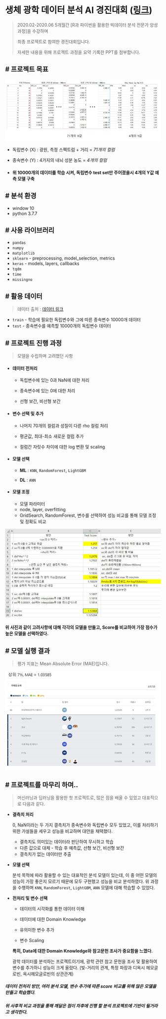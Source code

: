 # 생체 광학 데이터 분석 AI 경진대회 ([링크](https://dacon.io/competitions/official/235608/overview/))

>2020.02-2020.06 5개월간 [R과 파이썬을 활용한 빅데이터 분석 전문가 양성과정]을 수강하며
>
>최종 프로젝트로 참여한 경진대회입니다. 
>
>자세한 내용을 위해 프로젝트 과정을 요약 기록한 PPT를 첨부합니다.





## # 프로젝트 목표

![프로젝트 목표](./img/dacon_data.JPG)

- 독립변수 (X) : 광원, 측정 스펙트럼 + 거리 = *71개의 컬럼*

- 종속변수 (Y) : 4가지의 내뇌 성분 농도 = *4개의 컬럼*

- #### 위 10000개의 데이터를 학습 시켜, 독립변수 test set만 주어졌을시 4개의 Y값 예측 모델 구축



## # 분석 환경

- window 10
- python 3.7.7



## # 사용 라이브러리

- `pandas`
- `numpy`
- `matplotlib`
- `sklearn` - preprocessing, model_selection, metrics
- `keras` - models, layers, callbacks
- `tqdm`
- `time`
- `missingno`



## # 활용 데이터

> 데이터 출처 : [데이터 링크](https://dacon.io/competitions/official/235608/data/)

- `train` - 학습에 필요한 독립변수와 그에 따른 종속변수 10000개 데이터
- `test` - 종속변수를 예측할 10000개의 독립변수 데이터



## # 프로젝트 진행 과정

> 모델을 수립하며 고려했던 사항

- #### 데이터 전처리

  - 독립변수에 있는 0과 NaN에 대한 처리

  - 종속변수에 있는 0에 대한 처리

  - 선형 보간, 비선형 보간

    

- #### 변수 선택 및 추가

  - 나머지 70개의 컬럼과 성질이 다른 rho 컬럼 처리

  - 평균값, 최대-최소 새로운 컬럼 추가

  - 컬럼간 자릿수 차이에 대한 log 변환 및 scaling

    

- #### 모델 선택

  - **ML** : `KNN`, `RandomForest`, `LightGBM`

  - **DL** : `ANN`

    

- #### 모델 조정

  - 모델 파라미터
  - node, layer, overfitting
  - GridSearch, RandomForest, 변수를 선택하여 성능 비교를 통해 모델 조정 및 정확도 비교

![Process](./img/process.JPG)

#### 위 사진과 같이 고려사항에 대해 각각의 모델을 만들고, Score를 비교하여 가장 점수가 높은 모델을 선택하였다.



## # 모델 실행 결과

> 평가 지표는 Mean Absolute Error (MAE)입니다.

![프로젝트 결과](./img/dacon_resuly.JPG)

## # 프로젝트를 마무리 하며..

> 머신러닝과 딥러닝을 활용한 첫 프로젝트로, 많은 점을 배울 수 있었고 대표적으로 다음과 같다.

- **결측치 처리**

  0, NaN이라는 두 가지 결측치가 종속변수와 독립변수 모두 있었고, 이를 처리하기 위한 가설들을 세우고 성능을 비교하며 대안을 채택했다. 

  - 결측치도 의미있는 데이터라 판단하여 무시하고 학습 
  - 다른 값으로 대체 - 학습 후 예측값, 선형 보간, 비선형 보간
  - 결측치가 없는 데이터만 추출 

  

- **모델 선택**

  분석 목적에 따라 활용할 수 있는 대표적인 분석 모델이 있는데, 이 중 어떤 모델의 성능이 가장 좋은지 모르기 때문에 모두 구현했고 성능을 비교 분석하였다. 위 과정을 수행하며 `KNN`, `RandomForest`, `LightGBM`, `ANN` 모델에 대해 학습할 수 있었다.

  

- **전처리 및 변수 선택**

  - 데이터의 시각화를 통한 데이터 이해

  - 데이터에 대한 Domain Knowledge

  - 유의미한 변수 추가

  - 변수 Scaling

    

  **특히, Data에 대한 Domain Knowledge와 참고문헌 조사가 중요함을 느꼈다.**

  광학 데이터를 분석하는 프로젝트이기에, 광학 관련 참고 문헌을 조사 및 활용하여 변수를 추가하니 성능이 크게 올랐다. (빛-거리의 관계, 특정 파장과 디옥시 헤모글로빈, 옥시헤모글로빈의 상관관계)

  

##### 데이터 전처리 방안, 여러 분석 모델, 변수 추가에 따른 score 비교를 위해 많은 모델을 만들고 학습했다.

##### 위 사후적 비교 과정을 통해 깨달은 점이 차후에 진행 할 분석 프로젝트에 기반이 될거라고 생각한다.